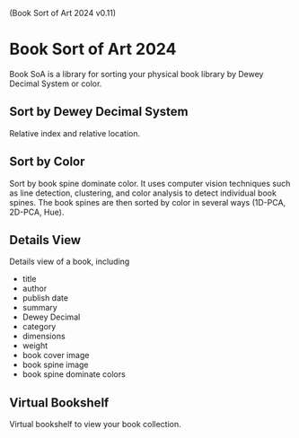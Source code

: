(Book Sort of Art 2024 v0.11)

# Book Sort of Art 2024
Book SoA is a library for sorting your physical book library by Dewey Decimal System or color. 

## Sort by Dewey Decimal System
Relative index and relative location.

## Sort by Color
Sort by book spine dominate color. It uses computer vision techniques such as line detection, clustering, and color analysis to detect individual book spines. 
The book spines are then sorted by color in several ways (1D-PCA, 2D-PCA, Hue).

## Details View
Details view of a book, including 
* title
* author
* publish date
* summary
* Dewey Decimal
* category
* dimensions
* weight
* book cover image
* book spine image
* book spine dominate colors

## Virtual Bookshelf
Virtual bookshelf to view your book collection.



